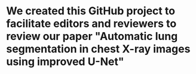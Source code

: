 # We created this GitHub project to facilitate editors and reviewers to review our paper "Automatic lung segmentation in chest X-ray images using improved U-Net"
